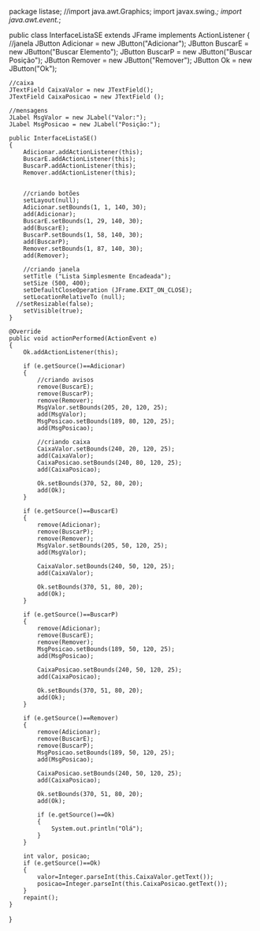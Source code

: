 package listase;
//import java.awt.Graphics;
import javax.swing.*;
import java.awt.event.*;

public class InterfaceListaSE extends JFrame implements ActionListener
{ 
    //janela
    JButton Adicionar = new JButton("Adicionar");
    JButton BuscarE = new JButton("Buscar Elemento");
    JButton BuscarP = new JButton("Buscar Posição");
    JButton Remover = new JButton("Remover");
    JButton Ok = new JButton("Ok");
    
    //caixa
    JTextField CaixaValor = new JTextField();
    JTextField CaixaPosicao = new JTextField ();
    
    //mensagens
    JLabel MsgValor = new JLabel("Valor:");
    JLabel MsgPosicao = new JLabel("Posição:");
    
    public InterfaceListaSE()
    {
        Adicionar.addActionListener(this);
        BuscarE.addActionListener(this);
        BuscarP.addActionListener(this);
        Remover.addActionListener(this);
        
        
        //criando botões
        setLayout(null);
        Adicionar.setBounds(1, 1, 140, 30);
        add(Adicionar);
        BuscarE.setBounds(1, 29, 140, 30);
        add(BuscarE);
        BuscarP.setBounds(1, 58, 140, 30);
        add(BuscarP);
        Remover.setBounds(1, 87, 140, 30);
        add(Remover);

        //criando janela
        setTitle ("Lista Simplesmente Encadeada");
        setSize (500, 400);
        setDefaultCloseOperation (JFrame.EXIT_ON_CLOSE);
        setLocationRelativeTo (null);
      //setResizable(false);
        setVisible(true);
    }

    @Override
    public void actionPerformed(ActionEvent e) 
    {
        Ok.addActionListener(this);
        
        if (e.getSource()==Adicionar)
        {
            //criando avisos
            remove(BuscarE);
            remove(BuscarP);
            remove(Remover);
            MsgValor.setBounds(205, 20, 120, 25);
            add(MsgValor);
            MsgPosicao.setBounds(189, 80, 120, 25);
            add(MsgPosicao);

            //criando caixa
            CaixaValor.setBounds(240, 20, 120, 25);
            add(CaixaValor);
            CaixaPosicao.setBounds(240, 80, 120, 25);
            add(CaixaPosicao);
            
            Ok.setBounds(370, 52, 80, 20);
            add(Ok);        
        }
        
        if (e.getSource()==BuscarE)
        {
            remove(Adicionar);
            remove(BuscarP);
            remove(Remover);
            MsgValor.setBounds(205, 50, 120, 25);
            add(MsgValor);
            
            CaixaValor.setBounds(240, 50, 120, 25);
            add(CaixaValor);
            
            Ok.setBounds(370, 51, 80, 20);
            add(Ok);
        }
        
        if (e.getSource()==BuscarP)
        {
            remove(Adicionar);
            remove(BuscarE);
            remove(Remover);
            MsgPosicao.setBounds(189, 50, 120, 25);
            add(MsgPosicao);
            
            CaixaPosicao.setBounds(240, 50, 120, 25);
            add(CaixaPosicao);
            
            Ok.setBounds(370, 51, 80, 20);
            add(Ok);
        }
        
        if (e.getSource()==Remover)
        {
            remove(Adicionar);
            remove(BuscarE);
            remove(BuscarP);
            MsgPosicao.setBounds(189, 50, 120, 25);
            add(MsgPosicao);
            
            CaixaPosicao.setBounds(240, 50, 120, 25);
            add(CaixaPosicao);
            
            Ok.setBounds(370, 51, 80, 20);
            add(Ok);
            
            if (e.getSource()==Ok)
            {
                System.out.println("Olá");
            }
        }
        
        int valor, posicao;
        if (e.getSource()==Ok)
        {
            valor=Integer.parseInt(this.CaixaValor.getText());
            posicao=Integer.parseInt(this.CaixaPosicao.getText());
        }
        repaint();
    }

}
